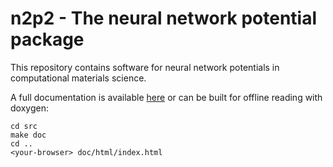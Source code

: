 n2p2 - The neural network potential package
===========================================

This repository contains software for neural network potentials in
computational materials science.

A full documentation is available [here](http://singraber.github.io/n2p2) or
can be built for offline reading with doxygen:

```
cd src
make doc
cd ..
<your-browser> doc/html/index.html
```
